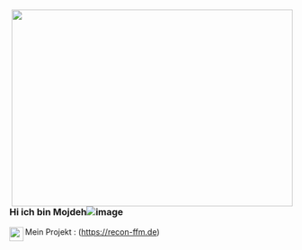  # <img src="https://cdnb.artstation.com/p/assets/images/images/028/991/999/original/anna-havrylyukh-.gif?1596125112" align="right" width="500" height="350" >
### Hi ich bin Mojdeh![image](https://user-images.githubusercontent.com/92801528/164475544-08e36d48-293d-4364-b3f9-e8e668bce843.png)












[<img width="25" src="https://unpkg.com/simple-icons@v4/icons/linkedin.svg" align="left" />](https://www.linkedin.com/in/mojdehsaadatpour/) 


Mein Projekt : (https://recon-ffm.de)
